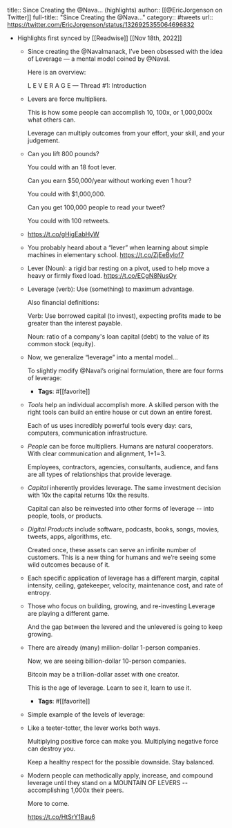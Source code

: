 title:: Since Creating the @Nava... (highlights)
author:: [[@EricJorgenson on Twitter]]
full-title:: "Since Creating the @Nava..."
category:: #tweets
url:: https://twitter.com/EricJorgenson/status/1326925355064696832

- Highlights first synced by [[Readwise]] [[Nov 18th, 2022]]
	- Since creating the @Navalmanack, I’ve been obsessed with the idea of Leverage — a mental model coined by @Naval.
	  
	  Here is an overview:
	  
	  L E V E R A G E — Thread #1: Introduction
	- Levers are force multipliers. 
	  
	  This is how some people can accomplish 10, 100x, or 1,000,000x what others can.
	  
	  Leverage can multiply outcomes from your effort, your skill, and your judgement.
	- Can you lift 800 pounds?
	  
	  You could with an 18 foot lever.
	  
	  Can you earn $50,000/year without working even 1 hour?
	  
	  You could with $1,000,000.
	  
	  Can you get 100,000 people to read your tweet?
	  
	  You could with 100 retweets.
	- https://t.co/gHjgEabHyW
	- You probably heard about a “lever” when learning about simple machines in elementary school. https://t.co/ZjEeBylof7
	- Lever (Noun): a rigid bar resting on a pivot, used to help move a heavy or firmly fixed load. https://t.co/ECgN8NusOy
	- Leverage (verb): Use (something) to maximum advantage.
	  
	  Also financial definitions:
	  
	  Verb: Use borrowed capital (to invest), expecting profits made to be greater than the interest payable.
	  
	  Noun: ratio of a company's loan capital (debt) to the value of its common stock (equity).
	- Now, we generalize “leverage” into a mental model...
	  
	  To slightly modify @Naval’s original formulation, there are four forms of leverage:
		- **Tags**: #[[favorite]]
	- *Tools* help an individual accomplish more. A skilled person with the right tools can build an entire house or cut down an entire forest. 
	  
	  Each of us uses incredibly powerful tools every day: cars, computers, communication infrastructure.
	- *People* can be force multipliers. Humans are natural cooperators. With clear communication and alignment, 1+1=3. 
	  
	  Employees, contractors, agencies, consultants, audience, and fans are all types of relationships that provide leverage.
	- *Capital* inherently provides leverage. The same investment decision with 10x the capital returns 10x the results.
	  
	  Capital can also be reinvested into other forms of leverage -- into people, tools, or products.
	- *Digital Products* include software, podcasts, books, songs, movies, tweets, apps, algorithms, etc.
	  
	  Created once, these assets can serve an infinite number of customers. This is a new thing for humans and we’re seeing some wild outcomes because of it.
	- Each specific application of leverage has a different margin, capital intensity, ceiling, gatekeeper, velocity, maintenance cost, and rate of entropy.
	- Those who focus on building, growing, and re-investing Leverage are playing a different game. 
	  
	  And the gap between the levered and the unlevered is going to keep growing.
	- There are already (many) million-dollar 1-person companies.
	  
	  Now, we are seeing billion-dollar 10-person companies.
	  
	  Bitcoin may be a trillion-dollar asset with one creator.
	  
	  This is the age of leverage. Learn to see it, learn to use it.
		- **Tags**: #[[favorite]]
	- Simple example of the levels of leverage:
	- Like a teeter-totter, the lever works both ways.
	  
	  Multiplying positive force can make you.
	  Multiplying negative force can destroy you.
	  
	  Keep a healthy respect for the possible downside. Stay balanced.
	- Modern people can methodically apply, increase, and compound leverage until they stand on a MOUNTAIN OF LEVERS -- accomplishing 1,000x their peers.
	  
	  More to come.
	  
	  https://t.co/HtSrY1Bau6